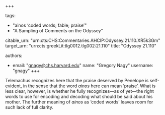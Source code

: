 +++

tags:
- "ainos ‘coded words; fable; praise’"
- "A Sampling of Comments on the Odyssey"

citable_urn: "urn:cts:CHS:Commentaries.AHCIP:Odyssey.21.110.XR5k3Gm"
target_urn: "urn:cts:greekLit:tlg0012.tlg002:21.110"
title: "Odyssey 21.110"

authors:
- email: "gnagy@chs.harvard.edu"
  name: "Gregory Nagy"
  username: "gnagy"
+++

<p>Telemachus recognizes here that the praise deserved by Penelope is self-evident, in the sense that the word <em>ainos</em> here can mean ‘praise’. What is less clear, however, is whether he fully recognizes—as of yet—the right words to use for encoding and decoding what should be said about his mother. The further meaning of <em>ainos</em> as ‘coded words’ leaves room for such lack of full clarity.  </p>